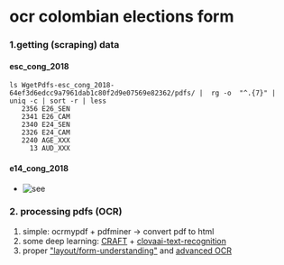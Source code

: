# ocr colombian elections form
### 1.getting (scraping) data
#### esc_cong_2018
```shell
ls WgetPdfs-esc_cong_2018-64ef3d6edcc9a7961dab1c80f2d9e07569e82362/pdfs/ |  rg -o  "^.{7}" | uniq -c | sort -r | less
   2356 E26_SEN
   2341 E26_CAM
   2340 E24_SEN
   2326 E24_CAM
   2240 AGE_XXX
     13 AUD_XXX
```
#### e14_cong_2018
* ![see](scraping_forms)

### 2. processing pdfs (OCR)
1. simple: ocrmypdf + pdfminer -> convert pdf to html
2. some deep learning: [CRAFT](https://github.com/clovaai/CRAFT-pytorch) + [clovaai-text-recognition](https://github.com/clovaai/deep-text-recognition-benchmark)
3. proper ["layout/form-understanding"](https://github.com/NielsRogge/Transformers-Tutorials/tree/master/LayoutLMv2) and [advanced OCR](https://huggingface.co/docs/transformers/model_doc/trocr)
